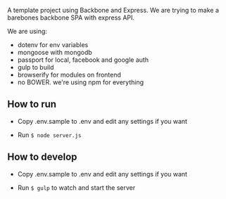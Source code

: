 A template project using Backbone and Express.  We are trying to make a barebones backbone SPA with express API.

We are using:
- dotenv for env variables
- mongoose with mongodb
- passport for local, facebook and google auth
- gulp to build
- browserify for modules on frontend
- no BOWER.  we're using npm for everything


How to run
----------

- Copy .env.sample to .env and edit any settings if you want

- Run `$ node server.js`


How to develop
--------------

- Copy .env.sample to .env and edit any settings if you want

- Run `$ gulp` to watch and start the server
